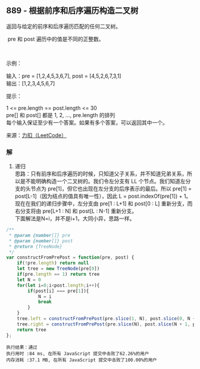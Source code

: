 ##  889 - 根据前序和后序遍历构造二叉树
返回与给定的前序和后序遍历匹配的任何二叉树。

 pre 和 post 遍历中的值是不同的正整数。

 

示例：

输入：pre = [1,2,4,5,3,6,7], post = [4,5,2,6,7,3,1]  
输出：[1,2,3,4,5,6,7]
 

提示：

1 <= pre.length == post.length <= 30  
pre[] 和 post[] 都是 1, 2, ..., pre.length 的排列  
每个输入保证至少有一个答案。如果有多个答案，可以返回其中一个。

来源：[力扣（LeetCode）](https://leetcode-cn.com/problems/construct-binary-tree-from-preorder-and-postorder-traversal)

### 解
1. 递归  
思路：只有前序和后序遍历的时候，只知道父子关系，并不知道兄弟关系，所以是不能明确构造一个二叉树的。我们令左分支有 LL 个节点。我们知道左分支的头节点为 pre[1]，但它也出现在左分支的后序表示的最后。所以 pre[1] = post[L-1]（因为结点的值具有唯一性），因此 L = post.indexOf(pre[1]) + 1。现在在我们的递归步骤中，左分支由 pre[1 : L+1] 和 post[0 : L] 重新分支，而右分支将由 pre[L+1 : N] 和 post[L : N-1] 重新分支。  
下面解法是N=i，并不是i+1，大同小异，思路一样。
```js
/**
 * @param {number[]} pre
 * @param {number[]} post
 * @return {TreeNode}
 */
var constructFromPrePost = function(pre, post) {
    if(!pre.length) return null
    let tree = new TreeNode(pre[0])
    if(pre.length == 1) return tree
    let N = 0
    for(let i=0;i<post.length;i++){
        if(post[i] === pre[1]){
            N = i
            break
        }
    }
    tree.left = constructFromPrePost(pre.slice(1, N), post.slice(0, N + 1))
    tree.right = constructFromPrePost(pre.slice(N), post.slice(N + 1, post.length - 1))
    return tree
};
```
```
执行结果：通过
执行用时 :84 ms, 在所有 JavaScript 提交中击败了62.26%的用户
内存消耗 :37.1 MB, 在所有 JavaScript 提交中击败了100.00%的用户
```